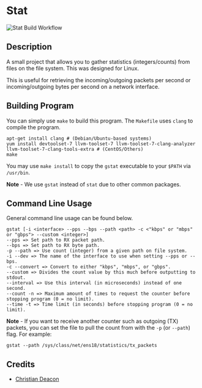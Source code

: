 # Stat
![Stat Build Workflow](https://github.com/gamemann/Stat/actions/workflows/c.yml/badge.svg)
## Description
A small project that allows you to gather statistics (integers/counts) from files on the file system. This was designed for Linux.

This is useful for retrieving the incoming/outgoing packets per second or incoming/outgoing bytes per second on a network interface.

## Building Program
You can simply use `make` to build this program. The `Makefile` uses `clang` to compile the program.

```
apt-get install clang # (Debian/Ubuntu-based systems)
yum install devtoolset-7 llvm-toolset-7 llvm-toolset-7-clang-analyzer llvm-toolset-7-clang-tools-extra # (CentOS/Others)
make
```

You may use `make install` to copy the `gstat` executable to your `$PATH` via `/usr/bin`.

**Note** - We use `gstat` instead of `stat` due to other common packages.

## Command Line Usage
General command line usage can be found below.

```
gstat [-i <interface> --pps --bps --path <path> -c <"kbps" or "mbps" or "gbps"> --custom <integer>]
--pps => Set path to RX packet path.
--bps => Set path to RX byte path.
-p --path => Use count (integer) from a given path on file system.
-i --dev => The name of the interface to use when setting --pps or --bps.
-c --convert => Convert to either "kbps", "mbps", or "gbps".
--custom => Divides the count value by this much before outputting to stdout.
--interval => Use this interval (in microseconds) instead of one second.
--count -n => Maximum amount of times to request the counter before stopping program (0 = no limit).
--time -t => Time limit (in seconds) before stopping program (0 = no limit).
```

**Note** - If you want to receive another counter such as outgoing (TX) packets, you can set the file to pull the count from with the `-p` (or `--path`) flag. For example:

```
gstat --path /sys/class/net/ens18/statistics/tx_packets
```

## Credits
* [Christian Deacon](https://github.com/gamemann)
